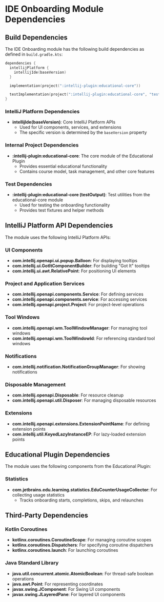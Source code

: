 # IDE Onboarding Module Dependencies

## Build Dependencies

The IDE Onboarding module has the following build dependencies as defined in `build.gradle.kts`:

```kotlin
dependencies {
  intellijPlatform {
    intellijIde(baseVersion)
  }

  implementation(project(":intellij-plugin:educational-core"))

  testImplementation(project(":intellij-plugin:educational-core", "testOutput"))
}
```

### IntelliJ Platform Dependencies

- **intellijIde(baseVersion)**: Core IntelliJ Platform APIs
  - Used for UI components, services, and extensions
  - The specific version is determined by the `baseVersion` property

### Internal Project Dependencies

- **:intellij-plugin:educational-core**: The core module of the Educational Plugin
  - Provides essential educational functionality
  - Contains course model, task management, and other core features

### Test Dependencies

- **:intellij-plugin:educational-core (testOutput)**: Test utilities from the educational-core module
  - Used for testing the onboarding functionality
  - Provides test fixtures and helper methods

## IntelliJ Platform API Dependencies

The module uses the following IntelliJ Platform APIs:

### UI Components

- **com.intellij.openapi.ui.popup.Balloon**: For displaying tooltips
- **com.intellij.ui.GotItComponentBuilder**: For building "Got It" tooltips
- **com.intellij.ui.awt.RelativePoint**: For positioning UI elements

### Project and Application Services

- **com.intellij.openapi.components.Service**: For defining services
- **com.intellij.openapi.components.service**: For accessing services
- **com.intellij.openapi.project.Project**: For project-level operations

### Tool Windows

- **com.intellij.openapi.wm.ToolWindowManager**: For managing tool windows
- **com.intellij.openapi.wm.ToolWindowId**: For referencing standard tool windows

### Notifications

- **com.intellij.notification.NotificationGroupManager**: For showing notifications

### Disposable Management

- **com.intellij.openapi.Disposable**: For resource cleanup
- **com.intellij.openapi.util.Disposer**: For managing disposable resources

### Extensions

- **com.intellij.openapi.extensions.ExtensionPointName**: For defining extension points
- **com.intellij.util.KeyedLazyInstanceEP**: For lazy-loaded extension points

## Educational Plugin Dependencies

The module uses the following components from the Educational Plugin:

### Statistics

- **com.jetbrains.edu.learning.statistics.EduCounterUsageCollector**: For collecting usage statistics
  - Tracks onboarding starts, completions, skips, and relaunches

## Third-Party Dependencies

### Kotlin Coroutines

- **kotlinx.coroutines.CoroutineScope**: For managing coroutine scopes
- **kotlinx.coroutines.Dispatchers**: For specifying coroutine dispatchers
- **kotlinx.coroutines.launch**: For launching coroutines

### Java Standard Library

- **java.util.concurrent.atomic.AtomicBoolean**: For thread-safe boolean operations
- **java.awt.Point**: For representing coordinates
- **javax.swing.JComponent**: For Swing UI components
- **javax.swing.JLayeredPane**: For layered UI components